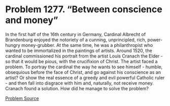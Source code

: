 # Problem 1277. “Between conscience and money”

In the first half of the 16th century in Germany, Cardinal Albrecht of Brandenburg enjoyed the notoriety of a cunning, unprincipled, rich, power-hungry money-grubber. At the same time, he was a philanthropist who wanted to be immortalized in the paintings of artists. Around 1520, the cardinal commissioned his portrait from the artist Louis Cranach the Elder - so that it would be pious, with the crucifixion of Christ. The artist faced a problem. To portray the cardinal the way he wants to see himself - humble, obsequious before the face of Christ, and go against his conscience as an artist? Or show the real essence of a greedy and evil powerful Catholic ruler - and then fall into disgrace with him and, naturally, not receive money. Cranach found a solution. How did he manage to solve the problem?

[Problem Source](https://www.trizland.ru/tasks/5732/)
